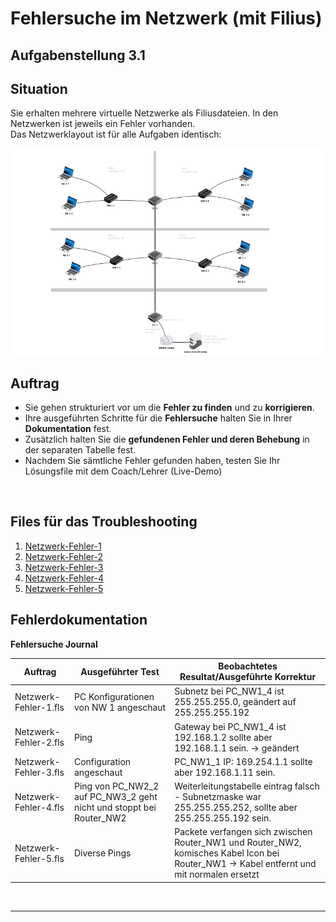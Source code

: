 # Fehlersuche im Netzwerk (mit Filius)

## Aufgabenstellung 3.1

## Situation

Sie erhalten mehrere virtuelle Netzwerke als Filiusdateien. In den Netzwerken ist jeweils ein Fehler vorhanden.  
Das Netzwerklayout ist für alle Aufgaben identisch:

![Alt text](image.png)

## Auftrag

-   Sie gehen strukturiert vor um die **Fehler zu finden** und zu
    **korrigieren**.
-   Ihre ausgeführten Schritte für die **Fehlersuche** halten Sie in Ihrer **Dokumentation** fest.
-   Zusätzlich halten Sie die **gefundenen Fehler und deren Behebung** in der separaten Tabelle fest.
- Nachdem Sie sämtliche Fehler gefunden haben, testen Sie Ihr Lösungsfile mit dem Coach/Lehrer (Live-Demo)

<br>

## Files für das Troubleshooting

1. [Netzwerk-Fehler-1](Netzwerk-Fehler-1.fls)
2. [Netzwerk-Fehler-2](Netzwerk-Fehler-2.fls)
3. [Netzwerk-Fehler-3](Netzwerk-Fehler-3.fls)
4. [Netzwerk-Fehler-4](Netzwerk-Fehler-4.fls)
5. [Netzwerk-Fehler-5](Netzwerk-Fehler-5.fls)

## Fehlerdokumentation


**Fehlersuche Journal**

| **Auftrag** | **Ausgeführter Test** | **Beobachtetes Resultat/Ausgeführte Korrektur** |
|-----------|------------|----------|
| Netzwerk-Fehler-1.fls | PC Konfigurationen von NW 1 angeschaut | Subnetz bei PC_NW1_4 ist 255.255.255.0, geändert auf 255.255.255.192  |
| Netzwerk-Fehler-2.fls | Ping | Gateway bei PC_NW1_4 ist 192.168.1.2 sollte aber 192.168.1.1 sein. -> geändert |       
| Netzwerk-Fehler-3.fls | Configuration angeschaut | PC_NW1_1 IP: 169.254.1.1 sollte aber 192.168.1.11 sein.  |
| Netzwerk-Fehler-4.fls | Ping von PC_NW2_2 auf PC_NW3_2 geht nicht und stoppt bei Router_NW2 | Weiterleitungstabelle eintrag falsch - Subnetzmaske war 255.255.255.252, sollte aber 255.255.255.192 sein.  |    
| Netzwerk-Fehler-5.fls | Diverse Pings | Packete verfangen sich zwischen Router_NW1 und Router_NW2, komisches Kabel Icon bei Router_NW1 -> Kabel entfernt und mit normalen ersetzt |         


<br>




---
